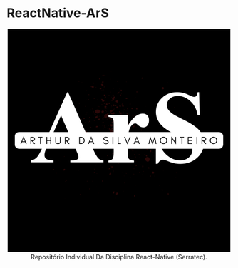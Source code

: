# ReactNative-ArS

<div align="center">
  <img  src="./logo_individual.png">
</div>
<div align="center">
    Repositório Individual Da Disciplina React-Native (Serratec).
</div>